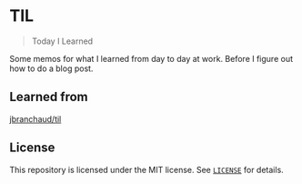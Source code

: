 # TIL

> Today I Learned

Some memos for what I learned from day to day at work. Before I figure out how to do a blog post.

## Learned from

[jbranchaud/til](https://github.com/jbranchaud/til)

## License

This repository is licensed under the MIT license. See [`LICENSE`](./LICENSE) for details.
